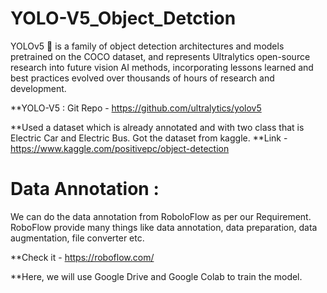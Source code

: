 # YOLO-V5_Object_Detction

YOLOv5 🚀 is a family of object detection architectures and models pretrained on the COCO dataset, and represents Ultralytics open-source research into future vision AI methods, incorporating lessons learned and best practices evolved over thousands of hours of research and development.

**YOLO-V5 : Git Repo - https://github.com/ultralytics/yolov5

**Used a dataset which is already annotated and with two class that is Electric Car and Electric Bus. Got the dataset from kaggle.
**Link - https://www.kaggle.com/positivepc/object-detection

# Data Annotation :
We can do the data annotation from RoboloFlow as per our Requirement. RoboFlow provide many things like data annotation, data preparation, data augmentation, file converter etc.

**Check it - https://roboflow.com/


**Here, we will use Google Drive and Google Colab to train the model.

